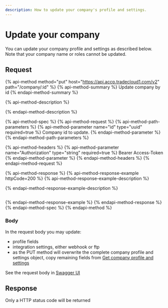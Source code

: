 ```yaml
---
description: How to update your company's profile and settings.
---
```


# Update your company

You can update your company profile and settings as described below. Note that your company name or roles cannot be updated.

## Request

{% api-method method="put" host="https://api.accp.tradecloud1.com/v2" path="/company/:id" %}
{% api-method-summary %}
Update company by id
{% endapi-method-summary %}

{% api-method-description %}

{% endapi-method-description %}

{% api-method-spec %}
{% api-method-request %}
{% api-method-path-parameters %}
{% api-method-parameter name="id" type="uuid" required=true %}
Company id to update.
{% endapi-method-parameter %}
{% endapi-method-path-parameters %}

{% api-method-headers %}
{% api-method-parameter name="Authorization" type="string" required=true %}
Bearer Access-Token
{% endapi-method-parameter %}
{% endapi-method-headers %}
{% endapi-method-request %}

{% api-method-response %}
{% api-method-response-example httpCode=200 %}
{% api-method-response-example-description %}

{% endapi-method-response-example-description %}

```

```
{% endapi-method-response-example %}
{% endapi-method-response %}
{% endapi-method-spec %}
{% endapi-method %}

### Body

In the request body you may update:

* profile fields
* integration settings, either webhook or ftp
* as the PUT method will overwrite the complete company profile and settings object, copy remaining fields from [Get company profile and settings](get.md)

See the request body in [Swagger UI](https://swagger-ui.s.tradecloud1.com/?url=https://api.accp.tradecloud1.com/v2/company/specs.yaml#/company/updateCompanyRoute)

## Response

Only a HTTP status code will be returned

